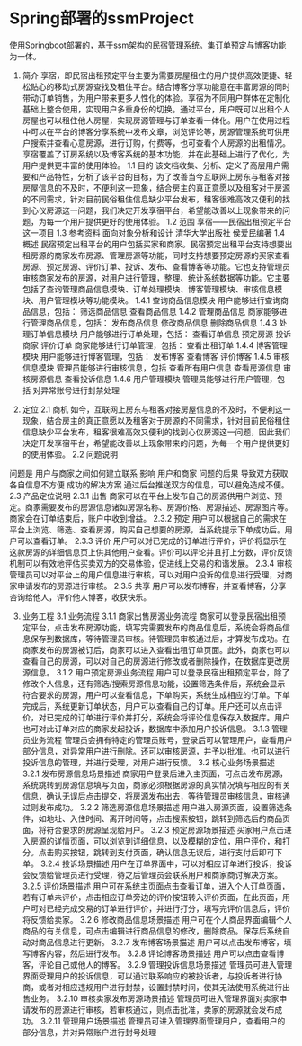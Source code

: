 # Spring部署的ssmProject
使用Springboot部署的，基于ssm架构的民宿管理系统。集订单预定与博客功能为一体。


1.	简介
享宿，即民宿出租预定平台主要为需要房屋租住的用户提供高效便捷、轻松贴心的移动式房源查找及租住平台。结合博客分享功能意在丰富房源的同时带动订单销售，为用户带来更多人性化的体验。享宿为不同用户群体在定制化基础上整合使用，实现用户多重身份的切换。通过平台，用户既可以出租个人房屋也可以租住他人房屋，实现房源管理与订单查看一体化。用户在使用过程中可以在平台的博客分享系统中发布文章，浏览评论等，房源管理系统可供用户搜索并查看心意房源，进行订购，付费等，也可查看个人房源的出租情况。享宿覆盖了订房系统以及博客系统的基本功能，并在此基础上进行了优化，为用户提供更丰富的使用体验。
1.1	目的
该文档收集、分析、定义了高层用户需要和产品特性，分析了该平台的目标，为了改善当今互联网上房东与租客对接房屋信息的不及时，不便利这一现象，结合房主的真正意愿以及租客对于房源的不同需求，针对目前民俗租住信息缺少平台发布，租客很难高效又便利的找到心仪房源这一问题，我们决定开发享宿平台，希望能改善以上现象带来的问题，为每一个用户提供更好的使用体验。
1.2	范围
	享宿——民宿出租预定平台这一项目
1.3	参考资料
	面向对象分析和设计  清华大学出版社 侯爱民编著
1.4	概述
民宿预定出租平台的用户包括买家和商家。民宿预定出租平台支持想要出租房源的商家发布房源、管理房源等功能，同时支持想要预定房源的买家查看房源、预定房源、评价订单、投诉、发布、查看博客等功能。它也支持管理员审核商家发布的房源，对用户进行管理，整理、统计系统数据等功能。它主要包括了查询管理商品信息模块、订单处理模块、博客管理模块、审核信息模块、用户管理模块等功能模块。
1.4.1	查询商品信息模块
用户能够进行查询商品信息，包括：
筛选商品信息
查看商品信息
1.4.2	管理商品信息
商家能够进行管理商品信息，包括：
发布商品信息
修改商品信息
删除商品信息
1.4.3	处理订单信息模块
用户能够进行订单处理，包括：
查看订单信息
预定房源
    投诉商家
	评价订单
	商家能够进行订单管理，包括：
	查看出租订单
1.4.4	博客管理模块
用户能够进行博客管理，包括：
发布博客
查看博客
评价博客
1.4.5	审核信息模块
管理员能够进行审核信息，包括
查看所有用户信息
查看房源信息
审核房源信息
查看投诉信息
1.4.6	用户管理模块
	管理员能够进行用户管理，包括
	对异常账号进行封禁处理

2.	定位
2.1	商机
	如今，互联网上房东与租客对接房屋信息的不及时，不便利这一现象，结合房主的真正意愿以及租客对于房源的不同需求，针对目前民俗租住信息缺少平台发布，租客很难高效又便利的找到心仪房源这一问题，因此我们决定开发享宿平台，希望能改善以上现象带来的问题，为每一个用户提供更好的使用体验。
2.2	问题说明

问题是	用户与商家之间如何建立联系
影响	用户和商家
问题的后果	导致双方获取各自信息不方便
成功的解决方案	通过后台推送双方的信息，可以避免造成不便。
2.3	产品定位说明
2.3.1	出售
商家可以在平台上发布自己的房源供用户浏览、预定。商家需要发布的房源信息诸如房源名称、房源价格、房源描述、房源图片等。商家会在订单结束后，账户中收到增益。
2.3.2	预定
用户可以根据自己的需求在平台上浏览、筛选、查看房源，购买自己想要的房源，当系统提示下单成功后。用户可以查看订单。
2.3.3	评价
用户可以对已完成的订单进行评价，评价将显示在这款房源的详细信息页上供其他用户查看。评价可以评论并且打上分数，评价反馈机制可以有效地评估买卖双方的交易体验，促进线上交易的和谐发展。
2.3.4	审核
管理员可以对平台上的用户信息进行审核，可以对用户投诉的信息进行受理，对商家申请发布的房源进行审核。 
2.3.5	共享
用户可以发布博客，并查看博客，分享咨询给他人，评价他人博客，收获快乐。

3.	业务工程
3.1	业务流程
3.1.1	商家出售房源业务流程
商家可以登录民宿出租预定平台，点击发布房源功能，填写完需要发布的商品信息后，系统会将商品信息保存到数据库，等待管理员审核。待管理员审核通过后，才算发布成功。在商家发布的房源被订后，商家可以进入查看出租订单页面。此外，商家也可以查看自己的房源，可以对自己的房源进行修改或者删除操作，在数据库更改房源信息。
3.1.2	用户预定房源业务流程
用户可以登录民宿出租预定平台，除了修改个人信息，还有筛选/搜索房源信息功能，设置筛选条件后，系统会显示符合要求的房源，用户可以查看信息，下单购买，系统生成相应的订单。下单完成后，系统更新订单状态，用户可以查看自己的订单。用户还可以点击评价，对已完成的订单进行评价并打分，系统会将评论信息保存入数据库。用户也可对此订单对应的商家发起投诉，数据库中添加用户投诉信息。
3.1.3	管理员业务流程
管理员会拥有特定的管理员账号，登录后可以管理用户，查看用户部分信息，对异常用户进行删除。还可以审核房源，并予以批准。也可以进行投诉信息的管理，并进行受理，对用户进行反馈。
3.2	核心业务场景描述
3.2.1	发布房源信息场景描述
商家用户登录后进入主页面，可点击发布房源，系统跳转到房源信息填写页面，商家必须根据房源的真实情况填写相应的有关信息，确认无误后点击提交，将房源发布出去，等待管理员审核信息，审核通过则发布成功。
3.2.2	筛选房源信息场景描述
用户进入房源页面，设置筛选条件，如地址、入住时间、离开时间等，点击搜索按钮，跳转到筛选后的商品页面，将符合要求的房源呈现给用户。
3.2.3	预定房源场景描述
买家用户点击进入房源的详情页面，可以浏览到详细信息，以及模糊的定位，用户评价，和打分。点击购买按钮，跳转到支付页面，确认信息无误后，进行支付后即可下单。
3.2.4	投诉场景描述
用户在订单界面中，可以对相应订单进行投诉，投诉会反馈给管理员进行受理，待之后管理员会联系用户和商家商讨解决方案。
3.2.5	评价场景描述
用户可在系统主页面点击查看订单，进入个人订单页面，若有订单未评价，点击相应订单旁边的评价按钮转入评价页面，在此页面，用户可对已经完成交易的订单进行评价，并进行打分，填写完评价信息后，评价将反馈给卖家。
3.2.6	修改商品信息场景描述
用户可在个人商品界面编辑个人商品的有关信息，可点击编辑进行商品信息的修改，删除商品。保存后系统自动对商品信息进行更新。
3.2.7	发布博客场景描述
    用户可以点击发布博客，填写博客内容，然后进行发布。
3.2.8	评论博客场景描述
    用户可以点击查看博客，评论自己或他人的博客。
3.2.9	管理投诉信息场景描述
    管理员可进入管理界面受理用户的投诉信息，可以通过联系响应的被投诉者，与投诉者进行协商，或者对相应违规用户进行封禁，设置封禁时间，使其无法使用系统进行出售业务。
3.2.10	审核卖家发布房源场景描述
管理员可进入管理界面对卖家申请发布的房源进行审核，若审核通过，则点击批准，卖家的房源就会发布成功。
3.2.11	管理用户场景描述
    管理员可进入管理界面管理用户，查看用户的部分信息，并对异常账户进行封号处理


